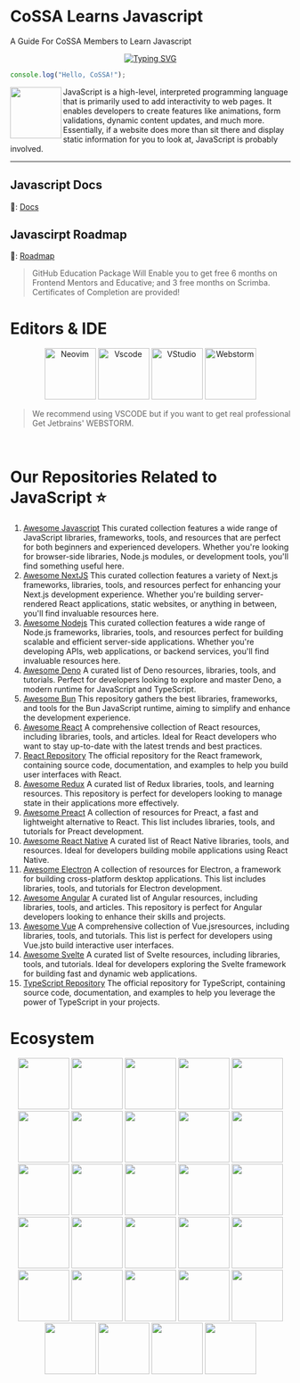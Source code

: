 # CoSSA Learns Javascript
A Guide For CoSSA Members to Learn Javascript

<p align="center">
  <a href="https://git.io/typing-svg">
    <img src="https://readme-typing-svg.herokuapp.com?font=Fira+Code&size=26&duration=3000&pause=700&color=abd202&center=true&vCenter=true&random=false&width=600&lines=CoSSA;Learns;JavaScript;🌐" alt="Typing SVG" />
  </a>
</p>

```Javascript
console.log("Hello, CoSSA!");
```

<img src="https://cdn.jsdelivr.net/gh/devicons/devicon@latest/icons/javascript/javascript-original.svg" height="92" width="92" align="left"/>
JavaScript is a high-level, interpreted programming language that is primarily used to add interactivity to web pages. It enables developers to create features like animations, form validations, dynamic content updates, and much more. Essentially, if a website does more than sit there and display static information for you to look at, JavaScript is probably involved.


---

## Javascript Docs
🔗: [Docs](https://developer.mozilla.org/en-US/docs/Web/JavaScript)

## Javascirpt Roadmap
🔗: [Roadmap](https://roadmap.sh/javascript)


> GitHub Education Package Will Enable you to get free 6 months on Frontend Mentors and Educative; and 3 free months on Scrimba. Certificates of Completion are provided!

# Editors & IDE
<div align="center">
<img src="https://cdn.jsdelivr.net/gh/devicons/devicon@latest/icons/neovim/neovim-original-wordmark.svg" height="92" width="92" alt="Neovim"/>
<img src="https://cdn.jsdelivr.net/gh/devicons/devicon@latest/icons/vscode/vscode-original-wordmark.svg" height="92" width="92" alt="Vscode"/>
<img src="https://cdn.jsdelivr.net/gh/devicons/devicon@latest/icons/visualstudio/visualstudio-original.svg" height="92" width="92" alt="VStudio"/>
<img src="https://cdn.jsdelivr.net/gh/devicons/devicon@latest/icons/webstorm/webstorm-original.svg" height="92" width="92" alt="Webstorm"/>
</div>

> We recommend using VSCODE but if you want to get real professional Get Jetbrains' WEBSTORM.
<br>

# Our Repositories Related to JavaScript ⭐

1. [Awesome Javascript](https://github.com/COSSAVVU/awesome-javascript)
This curated collection features a wide range of JavaScript libraries, frameworks, tools, and resources that are perfect for both beginners and experienced developers. Whether you're looking for browser-side libraries, Node.js modules, or development tools, you'll find something useful here.
2. [Awesome NextJS](https://github.com/COSSAVVU/awesome-nextjs)
This curated collection features a variety of Next.js frameworks, libraries, tools, and resources perfect for enhancing your Next.js development experience. Whether you're building server-rendered React applications, static websites, or anything in between, you'll find invaluable resources here.
3. [Awesome Nodejs](https://github.com/COSSAVVU/awesome-nodejs)
 This curated collection features a wide range of Node.js frameworks, libraries, tools, and resources perfect for building scalable and efficient server-side applications. Whether you're developing APIs, web applications, or backend services, you'll find invaluable resources here.
4. [Awesome Deno](https://github.com/COSSAVVU/awesome-deno)
A curated list of Deno resources, libraries, tools, and tutorials. Perfect for developers looking to explore and master Deno, a modern runtime for JavaScript and TypeScript.
5. [Awesome Bun](https://github.com/COSSAVVU/awesome-bun)
This repository gathers the best libraries, frameworks, and tools for the Bun JavaScript runtime, aiming to simplify and enhance the development experience.
6. [Awesome React](https://github.com/COSSAVVU/awesome-react)
A comprehensive collection of React resources, including libraries, tools, and articles. Ideal for React developers who want to stay up-to-date with the latest trends and best practices.
7. [React Repository](https://github.com/COSSAVVU/react/tree/main)
The official repository for the React framework, containing source code, documentation, and examples to help you build user interfaces with React.
8. [Awesome Redux](https://github.com/COSSAVVU/awesome-redux)
A curated list of Redux libraries, tools, and learning resources. This repository is perfect for developers looking to manage state in their applications more effectively.
9. [Awesome Preact](https://github.com/COSSAVVU/awesome-preact)
A collection of resources for Preact, a fast and lightweight alternative to React. This list includes libraries, tools, and tutorials for Preact development.
10. [Awesome React Native](https://github.com/COSSAVVU/awesome-react-native)
A curated list of React Native libraries, tools, and resources. Ideal for developers building mobile applications using React Native.
11. [Awesome Electron](https://github.com/COSSAVVU/awesome-electron)
A collection of resources for Electron, a framework for building cross-platform desktop applications. This list includes libraries, tools, and tutorials for Electron development.
12. [Awesome Angular](https://github.com/COSSAVVU/awesome-angular/tree/gh-pages)
A curated list of Angular resources, including libraries, tools, and articles. This repository is perfect for Angular developers looking to enhance their skills and projects.
13. [Awesome Vue](https://github.com/COSSAVVU/awesome-vue/tree/master)
A comprehensive collection of Vue.jsresources, including libraries, tools, and tutorials. This list is perfect for developers using Vue.jsto build interactive user interfaces.
14. [Awesome Svelte](https://github.com/COSSAVVU/awesome-svelte/tree/main)
A curated list of Svelte resources, including libraries, tools, and tutorials. Ideal for developers exploring the Svelte framework for building fast and dynamic web applications.
15. [TypeScript Repository](https://github.com/COSSAVVU/TypeScript/tree/main)
The official repository for TypeScript, containing source code, documentation, and examples to help you leverage the power of TypeScript in your projects.

 

# Ecosystem
<div align="center">
<img src="https://cdn.jsdelivr.net/gh/devicons/devicon@latest/icons/javascript/javascript-original.svg" height="92" width="92"/>
                <img src="https://cdn.jsdelivr.net/gh/devicons/devicon@latest/icons/jquery/jquery-original-wordmark.svg" height="92" width="92"/>
                <img src="https://cdn.jsdelivr.net/gh/devicons/devicon@latest/icons/nodejs/nodejs-original-wordmark.svg" height="92" width="92"/>
                <img src="https://cdn.jsdelivr.net/gh/devicons/devicon@latest/icons/npm/npm-original-wordmark.svg" height="92" width="92"/>
                <img src="https://cdn.jsdelivr.net/gh/devicons/devicon@latest/icons/react/react-original-wordmark.svg" height="92" width="92"/>
                <img src="https://cdn.jsdelivr.net/gh/devicons/devicon@latest/icons/redux/redux-original.svg" height="92" width="92"/>
                <img src="https://cdn.jsdelivr.net/gh/devicons/devicon@latest/icons/redis/redis-original-wordmark.svg" height="92" width="92"/>
                <img src="https://cdn.jsdelivr.net/gh/devicons/devicon@latest/icons/nextjs/nextjs-original-wordmark.svg" height="92" width="92"/>
                <img src="https://cdn.jsdelivr.net/gh/devicons/devicon@latest/icons/express/express-original-wordmark.svg" height="92" width="92"/>
                <img src="https://cdn.jsdelivr.net/gh/devicons/devicon@latest/icons/vercel/vercel-original-wordmark.svg" height="92" width="92"/>
                <img src="https://cdn.jsdelivr.net/gh/devicons/devicon@latest/icons/typescript/typescript-original.svg" height="92" width="92"/>
                <img src="https://cdn.jsdelivr.net/gh/devicons/devicon@latest/icons/adonisjs/adonisjs-original.svg" height="92" width="92"/>
                <img src="https://cdn.jsdelivr.net/gh/devicons/devicon@latest/icons/angular/angular-original-wordmark.svg" height="92" width="92"/>
                <img src="https://cdn.jsdelivr.net/gh/devicons/devicon@latest/icons/vuejs/vuejs-original-wordmark.svg" height="92" width="92"/>
                <img src="https://cdn.jsdelivr.net/gh/devicons/devicon@latest/icons/nuxtjs/nuxtjs-original-wordmark.svg" height="92" width="92"/>
                <img src="https://cdn.jsdelivr.net/gh/devicons/devicon@latest/icons/svelte/svelte-original.svg" height="92" width="92"/>
                <img src="https://cdn.jsdelivr.net/gh/devicons/devicon@latest/icons/backbonejs/backbonejs-original-wordmark.svg" height="92" width="92"/>
                <img src="https://cdn.jsdelivr.net/gh/devicons/devicon@latest/icons/bun/bun-original.svg" height="92" width="92"/>
                <img src="https://cdn.jsdelivr.net/gh/devicons/devicon@latest/icons/denojs/denojs-original-wordmark.svg" height="92" width="92"/>          
                <img src="https://cdn.jsdelivr.net/gh/devicons/devicon@latest/icons/eslint/eslint-original-wordmark.svg" height="92" width="92"/>  
                <img src="https://cdn.jsdelivr.net/gh/devicons/devicon@latest/icons/vitejs/vitejs-original.svg" height="92" width="92"/>                    
                <img src="https://cdn.jsdelivr.net/gh/devicons/devicon@latest/icons/qwik/qwik-original-wordmark.svg" height="92" width="92"/>          
                <img src="https://cdn.jsdelivr.net/gh/devicons/devicon@latest/icons/solidjs/solidjs-original.svg" height="92" width="92"/>          
                <img src="https://cdn.jsdelivr.net/gh/devicons/devicon@latest/icons/gatsby/gatsby-original-wordmark.svg" height="92" width="92"/>          
                <img src="https://cdn.jsdelivr.net/gh/devicons/devicon@latest/icons/sentry/sentry-original-wordmark.svg" height="92" width="92"/>          
                <img src="https://cdn.jsdelivr.net/gh/devicons/devicon@latest/icons/sanity/sanity-original.svg" height="92" width="92"/>          
                <img src="https://cdn.jsdelivr.net/gh/devicons/devicon@latest/icons/d3js/d3js-original.svg" height="92" width="92"/>          
                <img src="https://cdn.jsdelivr.net/gh/devicons/devicon@latest/icons/threejs/threejs-original.svg" height="92" width="92"/>  
                <img src="https://cdn.jsdelivr.net/gh/devicons/devicon@latest/icons/p5js/p5js-original.svg" height="92" width="92"/>                    
                
</div>
